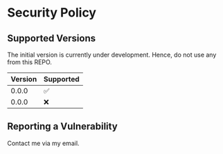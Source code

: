 # Security Policy

## Supported Versions

The initial version is currently under development. Hence, do not use any from this REPO.

| Version | Supported          |
| ------- | ------------------ |
| 0.0.0   | :white_check_mark: |
| 0.0.0   | :x:                |

## Reporting a Vulnerability

Contact me via my email.
